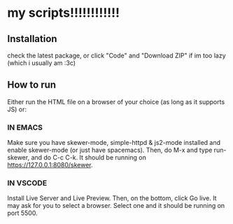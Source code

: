 # my scripts!!!!!!!!!!!!
## Installation
check the latest package, or click "Code" and "Download ZIP" if im too lazy (which i usually am :3c)
## How to run
Either run the HTML file on a browser of your choice (as long as it supports JS) or:
### IN EMACS
Make sure you have skewer-mode, simple-httpd & js2-mode installed and enable skewer-mode (or just have spacemacs). Then, do M-x and type run-skewer, and do C-c C-k. It should be running on https://127.0.0.1:8080/skewer.
### IN VSCODE
Install Live Server and Live Preview. Then, on the bottom, click Go live. It may ask for you to select a browser. Select one and it should be running on port 5500.
